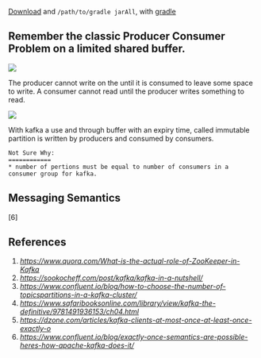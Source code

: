 [Download](http://kafka.apache.org/downloads) and `/path/to/gradle jarAll`, with [gradle](https://gradle.org/releases)


## Remember the classic Producer Consumer Problem on a limited shared buffer.

![](http://i0.wp.com/www.eexploria.com/wp-content/uploads/2012/03/Producer-Consumer-problem.png)

The producer cannot write on the until it is consumed to leave some space to write. A consumer cannot read until the producer writes something to read.

![](https://kafka.apache.org/0102/images/log_anatomy.png)

With kafka a use and through buffer with an expiry time, called immutable partition is written by producers and consumed by consumers.
```
Not Sure Why:
============
* number of pertions must be equal to number of consumers in a consumer group for kafka.

```
## Messaging Semantics
[6]

## References
1. _https://www.quora.com/What-is-the-actual-role-of-ZooKeeper-in-Kafka_
2. _https://sookocheff.com/post/kafka/kafka-in-a-nutshell/_
3. _https://www.confluent.io/blog/how-to-choose-the-number-of-topicspartitions-in-a-kafka-cluster/_
4. _https://www.safaribooksonline.com/library/view/kafka-the-definitive/9781491936153/ch04.html_
5. _https://dzone.com/articles/kafka-clients-at-most-once-at-least-once-exactly-o_
6. _https://www.confluent.io/blog/exactly-once-semantics-are-possible-heres-how-apache-kafka-does-it/_
